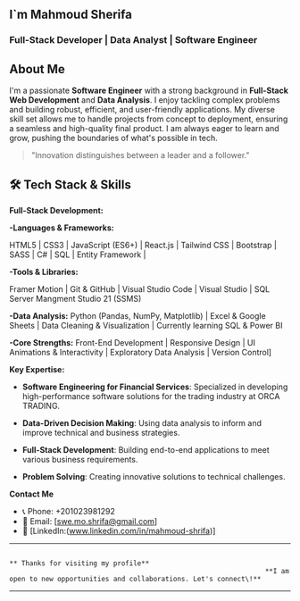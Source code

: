 
## I`m Mahmoud Sherifa

### Full-Stack Developer | Data Analyst | Software Engineer

## About Me

I'm a passionate **Software Engineer** with a strong background in **Full-Stack Web Development** and **Data Analysis**. I enjoy tackling complex problems and building robust, efficient, and user-friendly applications. My diverse skill set allows me to handle projects from concept to deployment, ensuring a seamless and high-quality final product. I am always eager to learn and grow, pushing the boundaries of what's possible in tech.

> "Innovation distinguishes between a leader and a follower."

## 🛠 Tech Stack & Skills

**Full-Stack Development:**

**-Languages & Frameworks:**

HTML5 | CSS3 | JavaScript (ES6+) | React.js | Tailwind CSS | Bootstrap | SASS | C# | SQL | Entity Framework | 

**-Tools & Libraries:**

Framer Motion | Git & GitHub | Visual Studio Code | Visual Studio | SQL Server Mangment Studio 21 (SSMS) 

**-Data Analysis:**
Python (Pandas, NumPy, Matplotlib) | Excel & Google Sheets | Data Cleaning & Visualization | Currently learning SQL & Power BI

**-Core Strengths:**
Front-End Development | Responsive Design | UI Animations & Interactivity | Exploratory Data Analysis | Version Control]

**Key Expertise:**
-   **Software Engineering for Financial Services**: Specialized in developing high-performance software solutions for the trading industry at ORCA TRADING.
  
-   **Data-Driven Decision Making**: Using data analysis to inform and improve technical and business strategies.
   
-   **Full-Stack Development**: Building end-to-end applications to meet various business requirements.
   
-   **Problem Solving**: Creating innovative solutions to technical challenges.

**Contact Me**
  - 📞 Phone: +201023981292
  - 📧 Email: [swe.mo.shrifa@gmail.com]
  - 🔗 [LinkedIn:(www.linkedin.com/in/mahmoud-shrifa)]


-----
                                                                                   ** Thanks for visiting my profile**
                                                                    **I am open to new opportunities and collaborations. Let's connect\!**
-----


